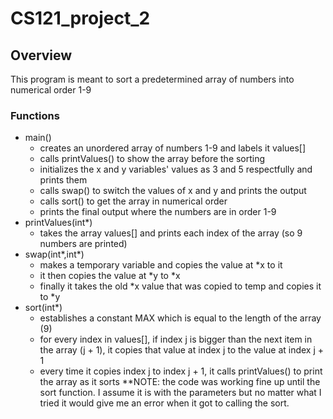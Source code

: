 # CS121_project_2

## Overview
This program is meant to sort a predetermined array of numbers into numerical order 1-9

### Functions
* main()
    * creates an unordered array of numbers 1-9 and labels it values[]
    * calls printValues() to show the array before the sorting
    * initializes the x and y variables' values as 3 and 5 respectfully and prints them
    * calls swap() to switch the values of x and y and prints the output
    * calls sort() to get the array in numerical order
    * prints the final output where the numbers are in order 1-9
* printValues(int*)
    * takes the array values[] and prints each index of the array (so 9 numbers are printed)
* swap(int*,int*)
    * makes a temporary variable and copies the value at *x to it
    * it then copies the value at *y to *x
    * finally it takes the old *x value that was copied to temp and copies it to *y
* sort(int*) 
    * establishes a constant MAX which is equal to the length of the array (9)
    * for every index in values[], if index j is bigger than the next item in the array (j + 1), it
      copies that value at index j to the value at index j + 1
    * every time it copies index j to index j + 1, it calls printValues() to print the array as it sorts
**NOTE: the code was working fine up until the sort function. I assume it is with the parameters but no matter what I tried it would give me an error when it got to calling the sort.

